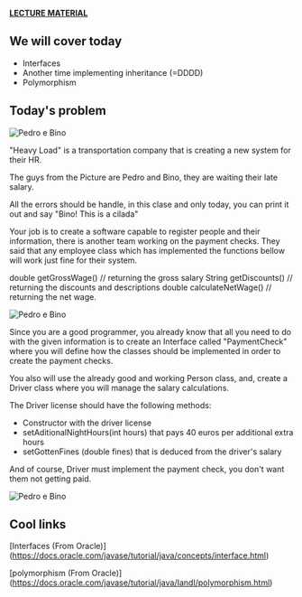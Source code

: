 **[LECTURE MATERIAL](http://kitlei.web.elte.hu/segedanyagok/foliak/java/en-java-bsc/02object-orientation.pdf)**

## We will cover today

* Interfaces
* Another time implementing inheritance (=DDDD)
* Polymorphism  

## Today's problem

![Pedro e Bino](http://metropolitanafm.com.br/wp-content/uploads/2017/05/fd631eea3ca71aae07c46a0a9e74bb02_-pedro-e-bino-meme-pedro-e-bino_1920-1259-1024x671-690x452.jpeg)

"Heavy Load" is a transportation company that is creating a new system for their HR.

The guys from the Picture are Pedro and Bino, they are waiting their late salary.

All the errors should be handle, in this clase and only today, you can print it out and say "Bino! This is a cilada" 


Your job is to create a software capable to register people and their information, there is another team working on the payment checks. They said that any employee class which has implemented the functions bellow will work just fine for their system.

double getGrossWage() // returning the gross salary
String getDiscounts() // returning the discounts and descriptions
double calculateNetWage() // returning the net wage.

![Pedro e Bino](http://cdn.naosalvo.com.br/2017/05/Carga-Pesada-1.jpg)

Since you are a good programmer, you already know that all you need to do with the given information is to create an Interface called "PaymentCheck" where you will define how the classes should be implemented in order to create the payment checks.

You also will use the already good and working Person class, and, create a Driver class where you will manage the salary calculations.

The Driver license should have the following methods:
* Constructor with the driver license
* setAditionalNightHours(int hours) that pays 40 euros per additional extra hours
* setGottenFines (double fines) that is deduced from the driver's salary

And of course, Driver must implement the payment check, you don't want them not getting paid.

![Pedro e Bino](http://www.tvhistoria.com.br/images/upload/070916-cargapesada-imagem7.jpg)


## Cool links
[Interfaces (From Oracle)] (https://docs.oracle.com/javase/tutorial/java/concepts/interface.html)

[polymorphism (From Oracle)] (https://docs.oracle.com/javase/tutorial/java/IandI/polymorphism.html)
